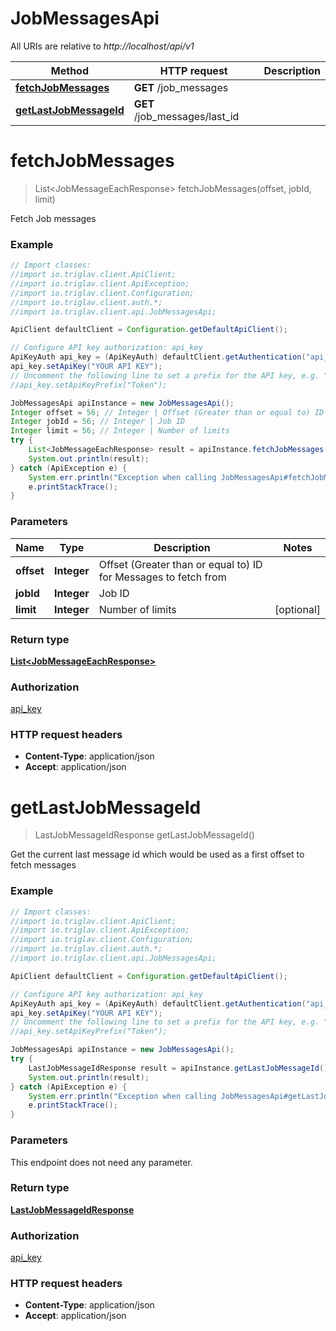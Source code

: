 # JobMessagesApi

All URIs are relative to *http://localhost/api/v1*

Method | HTTP request | Description
------------- | ------------- | -------------
[**fetchJobMessages**](JobMessagesApi.md#fetchJobMessages) | **GET** /job_messages | 
[**getLastJobMessageId**](JobMessagesApi.md#getLastJobMessageId) | **GET** /job_messages/last_id | 


<a name="fetchJobMessages"></a>
# **fetchJobMessages**
> List&lt;JobMessageEachResponse&gt; fetchJobMessages(offset, jobId, limit)



Fetch Job messages

### Example
```java
// Import classes:
//import io.triglav.client.ApiClient;
//import io.triglav.client.ApiException;
//import io.triglav.client.Configuration;
//import io.triglav.client.auth.*;
//import io.triglav.client.api.JobMessagesApi;

ApiClient defaultClient = Configuration.getDefaultApiClient();

// Configure API key authorization: api_key
ApiKeyAuth api_key = (ApiKeyAuth) defaultClient.getAuthentication("api_key");
api_key.setApiKey("YOUR API KEY");
// Uncomment the following line to set a prefix for the API key, e.g. "Token" (defaults to null)
//api_key.setApiKeyPrefix("Token");

JobMessagesApi apiInstance = new JobMessagesApi();
Integer offset = 56; // Integer | Offset (Greater than or equal to) ID for Messages to fetch from
Integer jobId = 56; // Integer | Job ID
Integer limit = 56; // Integer | Number of limits
try {
    List<JobMessageEachResponse> result = apiInstance.fetchJobMessages(offset, jobId, limit);
    System.out.println(result);
} catch (ApiException e) {
    System.err.println("Exception when calling JobMessagesApi#fetchJobMessages");
    e.printStackTrace();
}
```

### Parameters

Name | Type | Description  | Notes
------------- | ------------- | ------------- | -------------
 **offset** | **Integer**| Offset (Greater than or equal to) ID for Messages to fetch from |
 **jobId** | **Integer**| Job ID |
 **limit** | **Integer**| Number of limits | [optional]

### Return type

[**List&lt;JobMessageEachResponse&gt;**](JobMessageEachResponse.md)

### Authorization

[api_key](../README.md#api_key)

### HTTP request headers

 - **Content-Type**: application/json
 - **Accept**: application/json

<a name="getLastJobMessageId"></a>
# **getLastJobMessageId**
> LastJobMessageIdResponse getLastJobMessageId()



Get the current last message id which would be used as a first offset to fetch messages

### Example
```java
// Import classes:
//import io.triglav.client.ApiClient;
//import io.triglav.client.ApiException;
//import io.triglav.client.Configuration;
//import io.triglav.client.auth.*;
//import io.triglav.client.api.JobMessagesApi;

ApiClient defaultClient = Configuration.getDefaultApiClient();

// Configure API key authorization: api_key
ApiKeyAuth api_key = (ApiKeyAuth) defaultClient.getAuthentication("api_key");
api_key.setApiKey("YOUR API KEY");
// Uncomment the following line to set a prefix for the API key, e.g. "Token" (defaults to null)
//api_key.setApiKeyPrefix("Token");

JobMessagesApi apiInstance = new JobMessagesApi();
try {
    LastJobMessageIdResponse result = apiInstance.getLastJobMessageId();
    System.out.println(result);
} catch (ApiException e) {
    System.err.println("Exception when calling JobMessagesApi#getLastJobMessageId");
    e.printStackTrace();
}
```

### Parameters
This endpoint does not need any parameter.

### Return type

[**LastJobMessageIdResponse**](LastJobMessageIdResponse.md)

### Authorization

[api_key](../README.md#api_key)

### HTTP request headers

 - **Content-Type**: application/json
 - **Accept**: application/json

